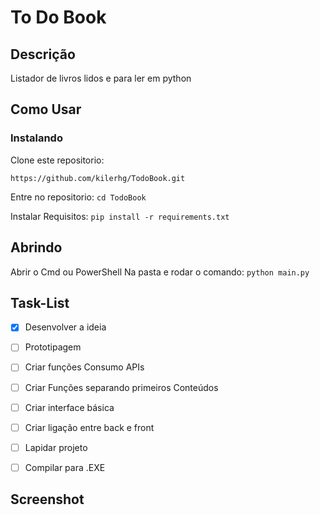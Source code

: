 
# To Do Book

## Descrição

Listador de livros lidos e para ler em python

## Como Usar

### Instalando
Clone este repositorio:

```https://github.com/kilerhg/TodoBook.git```

Entre no repositorio:
```cd TodoBook```

Instalar Requisitos:
```pip install -r requirements.txt```

## Abrindo

Abrir o Cmd ou PowerShell Na pasta e rodar o comando: ```python main.py```

## Task-List

- [X] Desenvolver a ideia
- [ ] Prototipagem
- [ ] Criar funções Consumo APIs
- [ ] Criar Funções separando primeiros Conteúdos
- [ ] Criar interface básica
- [ ] Criar ligação entre back e front
- [ ] Lapidar projeto
- [ ] Compilar para .EXE


## Screenshot
